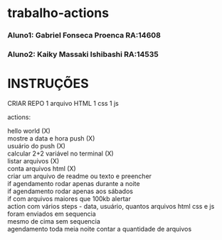 # trabalho-actions
### Aluno1: Gabriel Fonseca Proenca RA:14608
### Aluno2: Kaiky Massaki Ishibashi RA:14535

# INSTRUÇÕES    
CRIAR REPO
1 arquivo HTML
1 css
1 js

actions: 

hello world (X) <br>
mostre a data e hora push (X)<br>
usuário do push (X)<br>
calcular 2+2 variável no terminal (X) <br>
listar arquivos (X)<br>
conta arquivos html (X) <br>
criar um arquivo de readme ou texto e preencher <br>
if agendamento rodar apenas durante a noite <br>
if agendamento rodar apenas aos sábados <br>
if com arquivos maiores que 100kb alertar <br>
action com vários steps - data, usuário, quantos arquivos html css e js foram enviados em sequencia <br>
mesmo de cima sem sequencia <br>
agendamento toda meia noite contar a quantidade de arquivos <br>

